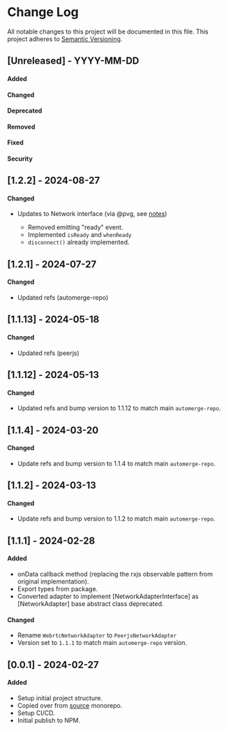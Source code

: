 # Change Log
All notable changes to this project will be documented in this file.
This project adheres to [Semantic Versioning](http://semver.org/).

## [Unreleased] - YYYY-MM-DD
#### Added
#### Changed
#### Deprecated
#### Removed
#### Fixed
#### Security

## [1.2.2] - 2024-08-27
#### Changed
- Updates to Network interface (via @pvg, see [notes](https://patchwork.inkandswitch.com/#automerge-repo-network-adapter-api-changes--4RicZ28GjFaTi12xssztkpDjqruu?type=essay))
  
  - Removed emitting "ready" event.
  - Implemented `isReady` and `whenReady`
  - `disconnect()` already implemented.

## [1.2.1] - 2024-07-27
#### Changed
- Updated refs (automerge-repo)


## [1.1.13] - 2024-05-18
#### Changed
- Updated refs (peerjs)



## [1.1.12] - 2024-05-13
#### Changed
- Updated refs and bump version to 1.1.12 to match main `automerge-repo`.


## [1.1.4] - 2024-03-20
#### Changed
- Update refs and bump version to 1.1.4 to match main `automerge-repo`.


## [1.1.2] - 2024-03-13
#### Changed
- Update refs and bump version to 1.1.2 to match main `automerge-repo`.


## [1.1.1] - 2024-02-28
#### Added
- onData callback method (replacing the rxjs observable pattern from original implementation).
- Export types from package.
- Converted adapter to implement [NetworkAdapterInterface] as [NetworkAdapter] base abstract class deprecated.
#### Changed
- Rename `WebrtcNetworkAdapter` to `PeerjsNetworkAdapter`
- Version set to `1.1.1` to match main `automerge-repo` version.



## [0.0.1] - 2024-02-27
#### Added
- Setup initial project structure.
- Copied over from [source](https://github.com/cellplatform/platform-0.2.0/tree/main/code/ext/ext.lib.automerge.webrtc/src/Store.Network.WebrtcAdapter) monorepo.
- Setup CI/CD.
- Initial publish to NPM.
